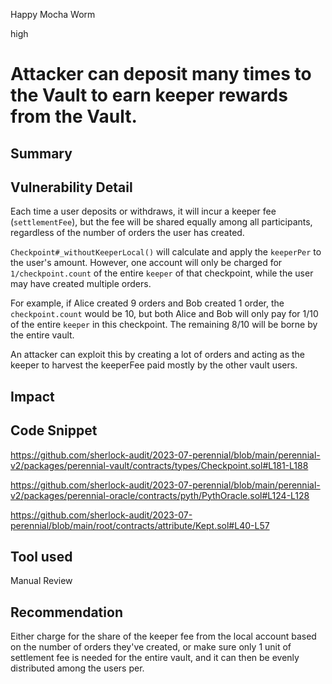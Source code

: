 Happy Mocha Worm

high

# Attacker can deposit many times to the Vault to earn keeper rewards from the Vault.
## Summary

## Vulnerability Detail

Each time a user deposits or withdraws, it will incur a keeper fee (`settlementFee`), but the fee will be shared equally among all participants, regardless of the number of orders the user has created.

`Checkpoint#_withoutKeeperLocal()` will calculate and apply the `keeperPer` to the user's amount. However, one account will only be charged for `1/checkpoint.count` of the entire `keeper` of that checkpoint, while the user may have created multiple orders.

For example, if Alice created 9 orders and Bob created 1 order, the `checkpoint.count` would be 10, but both Alice and Bob will only pay for 1/10 of the entire `keeper` in this checkpoint. The remaining 8/10 will be borne by the entire vault.

An attacker can exploit this by creating a lot of orders and acting as the keeper to harvest the keeperFee paid mostly by the other vault users.

## Impact

## Code Snippet

https://github.com/sherlock-audit/2023-07-perennial/blob/main/perennial-v2/packages/perennial-vault/contracts/types/Checkpoint.sol#L181-L188

https://github.com/sherlock-audit/2023-07-perennial/blob/main/perennial-v2/packages/perennial-oracle/contracts/pyth/PythOracle.sol#L124-L128

https://github.com/sherlock-audit/2023-07-perennial/blob/main/root/contracts/attribute/Kept.sol#L40-L57

## Tool used

Manual Review

## Recommendation

Either charge for the share of the keeper fee from the local account based on the number of orders they've created, or make sure only 1 unit of settlement fee is needed for the entire vault, and it can then be evenly distributed among the users per.